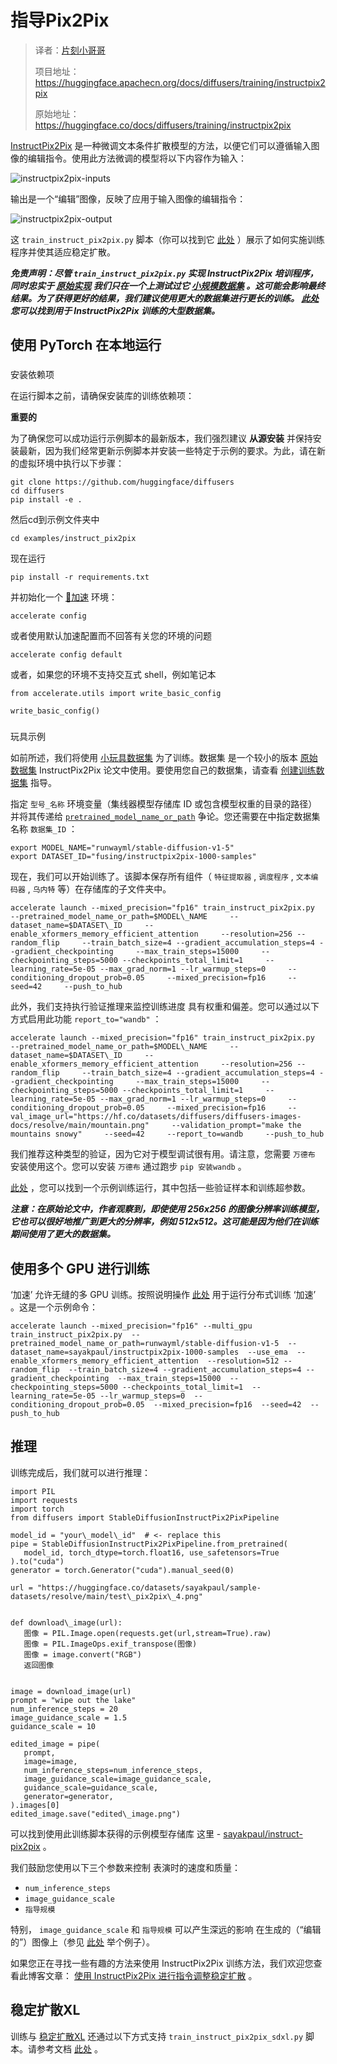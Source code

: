 # 指导Pix2Pix

> 译者：[片刻小哥哥](https://github.com/jiangzhonglian)
>
> 项目地址：<https://huggingface.apachecn.org/docs/diffusers/training/instructpix2pix>
>
> 原始地址：<https://huggingface.co/docs/diffusers/training/instructpix2pix>


[InstructPix2Pix](https://arxiv.org/abs/2211.09800)
 是一种微调文本条件扩散模型的方法，以便它们可以遵循输入图像的编辑指令。使用此方法微调的模型将以下内容作为输入：


![instructpix2pix-inputs](https://huggingface.co/datasets/diffusers/docs-images/resolve/main/evaluation_diffusion_models/edit-instruction.png)


输出是一个“编辑”图像，反映了应用于输入图像的编辑指令：


![instructpix2pix-output](https://huggingface.co/datasets/diffusers/docs-images/resolve/main/output-gs%407-igs%401-steps%4050.png)


这
 `train_instruct_pix2pix.py`
 脚本（你可以找到它
 [此处](https://github.com/huggingface/diffusers/blob/main/examples/instruct_pix2pix/train_instruct_pix2pix.py)
 ）展示了如何实施训练程序并使其适应稳定扩散。


***免责声明：尽管
 `train_instruct_pix2pix.py`
 实现 InstructPix2Pix
培训程序，同时忠实于
 [原始实现](https://github.com/timothybrooks/instruct-pix2pix)
 我们只在一个上测试过它
 [小规模数据集](https://huggingface.co/datasets/fusing/instructpix2pix-1000-samples)
 。这可能会影响最终结果。为了获得更好的结果，我们建议使用更大的数据集进行更长的训练。
 [此处](https://huggingface.co/datasets/timbrooks/instructpix2pix-clip-filtered)
 您可以找到用于 InstructPix2Pix 训练的大型数据集。***


## 使用 PyTorch 在本地运行



### 


 安装依赖项


在运行脚本之前，请确保安装库的训练依赖项：


**重要的**


为了确保您可以成功运行示例脚本的最新版本，我们强烈建议
 **从源安装**
 并保持安装最新，因为我们经常更新示例脚本并安装一些特定于示例的要求。为此，请在新的虚拟环境中执行以下步骤：



```
git clone https://github.com/huggingface/diffusers
cd diffusers
pip install -e .
```


然后cd到示例文件夹中



```
cd examples/instruct_pix2pix
```


现在运行



```
pip install -r requirements.txt
```


并初始化一个
 [🤗加速](https://github.com/huggingface/accelerate/)
 环境：



```
accelerate config
```


或者使用默认加速配置而不回答有关您的环境的问题



```
accelerate config default
```


或者，如果您的环境不支持交互式 shell，例如笔记本



```
from accelerate.utils import write_basic_config

write_basic_config()
```


### 


 玩具示例


如前所述，我们将使用
 [小玩具数据集](https://huggingface.co/datasets/fusing/instructpix2pix-1000-samples)
 为了训练。数据集
是一个较小的版本
 [原始数据集](https://huggingface.co/datasets/timbrooks/instructpix2pix-clip-filtered)
 InstructPix2Pix 论文中使用。要使用您自己的数据集，请查看
 [创建训练数据集](create_dataset)
 指导。


指定
 `型号_名称`
 环境变量（集线器模型存储库 ID 或包含模型权重的目录的路径）并将其传递给
 [`pretrained_model_name_or_path`](https://huggingface.co/docs/diffusers/en/api/diffusion_pipeline#diffusers.DiffusionPipeline.from_pretrained.pretrained_model_name_or_path)
 争论。您还需要在中指定数据集名称
 `数据集_ID`
 ：



```
export MODEL_NAME="runwayml/stable-diffusion-v1-5"
export DATASET_ID="fusing/instructpix2pix-1000-samples"
```


现在，我们可以开始训练了。该脚本保存所有组件（
 `特征提取器`
 ,
 `调度程序`
 ,
 `文本编码器`
 ,
 `乌内特`
 等）在存储库的子文件夹中。



```
accelerate launch --mixed_precision="fp16" train_instruct_pix2pix.py     --pretrained_model_name_or_path=$MODEL\_NAME     --dataset_name=$DATASET\_ID     --enable_xformers_memory_efficient_attention     --resolution=256 --random_flip     --train_batch_size=4 --gradient_accumulation_steps=4 --gradient_checkpointing     --max_train_steps=15000     --checkpointing_steps=5000 --checkpoints_total_limit=1     --learning_rate=5e-05 --max_grad_norm=1 --lr_warmup_steps=0     --conditioning_dropout_prob=0.05     --mixed_precision=fp16     --seed=42     --push_to_hub
```


此外，我们支持执行验证推理来监控训练进度
具有权重和偏差。您可以通过以下方式启用此功能
 `report_to="wandb"`
 ：



```
accelerate launch --mixed_precision="fp16" train_instruct_pix2pix.py     --pretrained_model_name_or_path=$MODEL\_NAME     --dataset_name=$DATASET\_ID     --enable_xformers_memory_efficient_attention     --resolution=256 --random_flip     --train_batch_size=4 --gradient_accumulation_steps=4 --gradient_checkpointing     --max_train_steps=15000     --checkpointing_steps=5000 --checkpoints_total_limit=1     --learning_rate=5e-05 --max_grad_norm=1 --lr_warmup_steps=0     --conditioning_dropout_prob=0.05     --mixed_precision=fp16     --val_image_url="https://hf.co/datasets/diffusers/diffusers-images-docs/resolve/main/mountain.png"     --validation_prompt="make the mountains snowy"     --seed=42     --report_to=wandb     --push_to_hub
```


我们推荐这种类型的验证，因为它对于模型调试很有用。请注意，您需要
 `万德布`
 安装使用这个。您可以安装
 `万德布`
 通过跑步
 `pip 安装wandb`
 。


[此处](https://wandb.ai/sayakpaul/instruct-pix2pix/runs/ctr3kovq)
 ，您可以找到一个示例训练运行，其中包括一些验证样本和训练超参数。


***注意：在原始论文中，作者观察到，即使使用 256x256 的图像分辨率训练模型，它也可以很好地推广到更大的分辨率，例如 512x512。这可能是因为他们在训练期间使用了更大的数据集。***


## 使用多个 GPU 进行训练



‘加速’
 允许无缝的多 GPU 训练。按照说明操作
 [此处](https://huggingface.co/docs/accelerate/basic_tutorials/launch)
 用于运行分布式训练
 ‘加速’
 。这是一个示例命令：



```
accelerate launch --mixed_precision="fp16" --multi_gpu train_instruct_pix2pix.py  --pretrained_model_name_or_path=runwayml/stable-diffusion-v1-5  --dataset_name=sayakpaul/instructpix2pix-1000-samples  --use_ema  --enable_xformers_memory_efficient_attention  --resolution=512 --random_flip  --train_batch_size=4 --gradient_accumulation_steps=4 --gradient_checkpointing  --max_train_steps=15000  --checkpointing_steps=5000 --checkpoints_total_limit=1  --learning_rate=5e-05 --lr_warmup_steps=0  --conditioning_dropout_prob=0.05  --mixed_precision=fp16  --seed=42  --push_to_hub
```


## 推理



训练完成后，我们就可以进行推理：



```
import PIL
import requests
import torch
from diffusers import StableDiffusionInstructPix2PixPipeline

model_id = "your\_model\_id"  # <- replace this
pipe = StableDiffusionInstructPix2PixPipeline.from_pretrained(
   model_id, torch_dtype=torch.float16, use_safetensors=True
).to("cuda")
generator = torch.Generator("cuda").manual_seed(0)

url = "https://huggingface.co/datasets/sayakpaul/sample-datasets/resolve/main/test\_pix2pix\_4.png"


def download\_image(url):
   图像 = PIL.Image.open(requests.get(url,stream=True).raw)
   图像 = PIL.ImageOps.exif_t​​ranspose(图像)
   图像 = image.convert("RGB")
   返回图像


image = download_image(url)
prompt = "wipe out the lake"
num_inference_steps = 20
image_guidance_scale = 1.5
guidance_scale = 10

edited_image = pipe(
   prompt,
   image=image,
   num_inference_steps=num_inference_steps,
   image_guidance_scale=image_guidance_scale,
   guidance_scale=guidance_scale,
   generator=generator,
).images[0]
edited_image.save("edited\_image.png")
```


可以找到使用此训练脚本获得的示例模型存储库
这里 -
 [sayakpaul/instruct-pix2pix](https://huggingface.co/sayakpaul/instruct-pix2pix)
 。


我们鼓励您使用以下三个参数来控制
表演时的速度和质量：


* `num_inference_steps`
* `image_guidance_scale`
* `指导规模`


特别，
 `image_guidance_scale`
 和
 `指导规模`
 可以产生深远的影响
在生成的（“编辑的”）图像上（参见
 [此处](https://twitter.com/RisingSayak/status/1628392199196151808?s=20)
 举个例子）。


如果您正在寻找一些有趣的方法来使用 InstructPix2Pix 训练方法，我们欢迎您查看此博客文章：
 [使用 InstructPix2Pix 进行指令调整稳定扩散](https://huggingface.co/blog/instruction-tuning-sd)
 。


## 稳定扩散XL



训练与
 [稳定扩散XL](https://huggingface.co/papers/2307.01952)
 还通过以下方式支持
 `train_instruct_pix2pix_sdxl.py`
 脚本。请参考文档
 [此处](https://github.com/huggingface/diffusers/blob/main/examples/instruct_pix2pix/README_sdxl.md)
 。